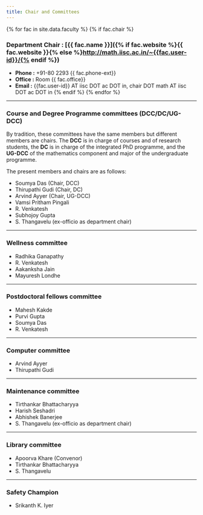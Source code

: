```yaml
---
title: Chair and Committees
---
```


{% for fac in site.data.faculty %}
{% if fac.chair %}

### Department Chair : [{{ fac.name }}]({% if fac.website %}{{ fac.website }}{% else %}http://math.iisc.ac.in/~{{fac.user-id}}/{% endif %})

* __Phone :__ +91-80 2293 {{ fac.phone-ext}}
* __Office :__ Room {{ fac.office}}
* __Email :__ {{fac.user-id}} AT iisc DOT ac DOT in, chair DOT math AT iisc DOT ac DOT in 
{% endif %}
{%  endfor %}

---

### Course and Degree Programme committees (DCC/DC/UG-DCC)

By tradition, these committees have the same members but different members are chairs. The __DCC__ is in charge of courses and of research students, the __DC__ is in charge of the integrated PhD programme, and the __UG-DCC__ of the mathematics component and major of the undergraduate programme.

The present members and chairs are as follows:

* Soumya Das (Chair, DCC)
* Thirupathi Gudi (Chair, DC)
* Arvind Ayyer (Chair, UG-DCC)
* Vamsi Pritham Pingali
* R. Venkatesh
* Subhojoy Gupta
* S. Thangavelu (ex-officio as department chair)

---

### Wellness committee

* Radhika Ganapathy
* R. Venkatesh
* Aakanksha Jain
* Mayuresh Londhe

---

### Postdoctoral fellows committee

* Mahesh Kakde
* Purvi Gupta
* Soumya Das
* R. Venkatesh

---

### Computer committee

* Arvind Ayyer
* Thirupathi Gudi

---

### Maintenance committee

* Tirthankar Bhattacharyya
* Harish Seshadri
* Abhishek Banerjee
* S. Thangavelu (ex-officio as department chair)

---

### Library committee

* Apoorva Khare (Convenor)
* Tirthankar Bhattacharyya
* S. Thangavelu

---

### Safety Champion

* Srikanth K. Iyer